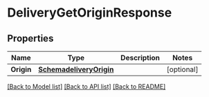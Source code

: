 # DeliveryGetOriginResponse

## Properties

Name | Type | Description | Notes
------------ | ------------- | ------------- | -------------
**Origin** | [**SchemadeliveryOrigin**](schemadeliveryOrigin.md) |  | [optional] 

[[Back to Model list]](../README.md#documentation-for-models) [[Back to API list]](../README.md#documentation-for-api-endpoints) [[Back to README]](../README.md)



